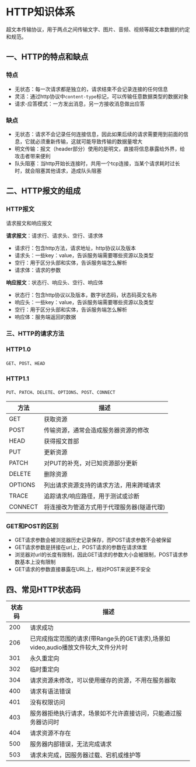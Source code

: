 # HTTP知识体系

超文本传输协议，用于两点之间传输文字、图片、音频、视频等超文本数据的约定和规范。

## 一、HTTP的特点和缺点

### 特点

- 无状态：每一次请求都是独立的，请求结束不会记录连接的任何信息
- 灵活：通过http协议中`content-type`标记，可以传输任意数据类型的数据对象
- 请求-应答模式：一方发出消息，另一方接收消息做出应答

### 缺点

- 无状态：请求不会记录任何连接信息，因此如果后续的请求需要用到前面的信息，它就必须重新传输，这就可能导致传输的数据量增大
- 明文传输：报文（header部分）使用的是明文，直接将信息暴露给外界，给攻击者带来便利
- 队头阻塞：当http开始长连接时，共用一个tcp连接，当某个请求耗时过长时，就会阻塞其他请求，造成队头阻塞

## 二、HTTP报文的组成

### HTTP报文

请求报文和响应报文

**请求报文**：请求行、请求头、空行、请求体

- 请求行：包含http方法，请求地址，http协议以及版本
- 请求头：一些key：value，告诉服务端需要哪些资源以及类型
- 空行：用于区分头部和实体，告诉服务端怎么解析
- 请求体：请求的参数

**响应报文**：状态行、响应头、空行、响应体

- 状态行：包含http协议以及版本，数字状态码，状态码英文名称
- 响应头：一些key：value，告诉服务端需要哪些资源以及类型
- 空行：用于区分头部和实体，告诉服务端怎么解析
- 响应体：服务端返回的数据

### 三、HTTP的请求方法

### HTTP1.0

`GET`、`POST`、`HEAD`

### HTTP1.1

`PUT`、`PATCH`、`DELETE`、`OPTIONS`、`POST`、`CONNECT`

| 方法    | 描述                                       |
| ------- | ------------------------------------------ |
| GET     | 获取资源                                   |
| POST    | 传输资源，通常会造成服务器资源的修改       |
| HEAD    | 获得报文首部                               |
| PUT     | 更新资源                                   |
| PATCH   | 对PUT的补充，对已知资源部分更新            |
| DELETE  | 删除资源                                   |
| OPTIONS | 列出请求资源支持的请求方法，用来跨域请求   |
| TRACE   | 追踪请求/响应路径，用于测试或诊断          |
| CONNECT | 将连接改为管道方式用于代理服务器(隧道代理) |

### GET和POST的区别

- GET请求参数会被浏览器历史记录保存，而POST请求参数不会被保留
- GET请求参数是拼接在url上，POST请求的参数在请求体里
- 浏览器对url的长度有限制，因此GET请求的参数大小会被限制，POST请求参数基本上没有限制
- GET请求的参数直接暴露在URL上，相对POST来说更不安全

## 四、常见HTTP状态码

| 状态码 | 描述                                                         |
| ------ | ------------------------------------------------------------ |
| 200    | 请求成功                                                     |
| 206    | 已完成指定范围的请求(带Range头的GET请求),场景如video,audio播放文件较大,文件分片时 |
| 301    | 永久重定向                                                   |
| 302    | 临时重定向                                                   |
| 304    | 请求资源未修改，可以使用缓存的资源，不用在服务器取           |
| 400    | 请求有语法错误                                               |
| 401    | 没有权限访问                                                 |
| 403    | 服务器拒绝执行请求，场景如不允许直接访问，只能通过服务器访问时 |
| 404    | 请求资源不存在                                               |
| 500    | 服务器内部错误，无法完成请求                                 |
| 503    | 请求未完成，因服务器过载、宕机或维护等                       |

